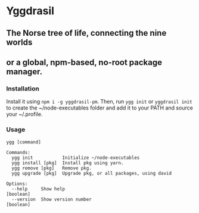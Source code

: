 # Yggdrasil
## The Norse tree of life, connecting the nine worlds
## or  a global, npm-based, no-root package manager.
### Installation
Install it using `npm i -g yggdrasil-pm`.
Then, run `ygg init` or `yggdrasil init` to create the ~/node-executables folder and add it to your PATH and source your ~/.profile.
### Usage
```
ygg [command]

Commands:
  ygg init           Initialize ~/node-executables
  ygg install [pkg]  Install pkg using yarn.
  ygg remove [pkg]   Remove pkg.
  ygg upgrade [pkg]  Upgrade pkg, or all packages, using david

Options:
  --help     Show help                                                 [boolean]
  --version  Show version number                                       [boolean]
```

